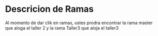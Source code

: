 # Descricion de Ramas 

Al momento de dar clik en ramas, ustes prodra encontrar la rama master que aloga el taller 2 y la rama Taller3 que aloja el taller3

